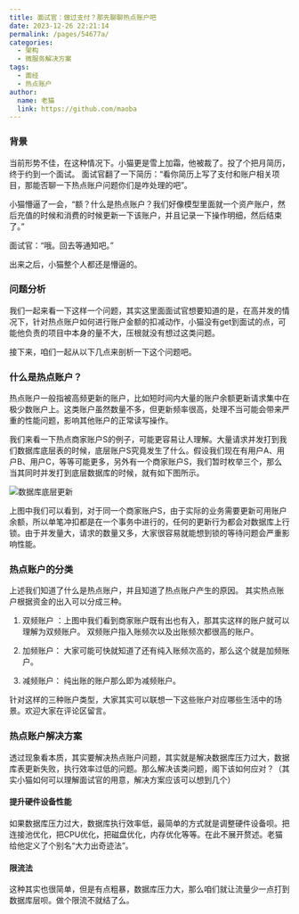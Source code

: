 ```yaml
---
title: 面试官：做过支付？那先聊聊热点账户吧
date: 2023-12-26 22:21:14
permalink: /pages/54677a/
categories:
  - 架构
  - 微服务解决方案
tags:
  - 面经
  - 热点账户
author: 
  name: 老猫
  link: https://github.com/maoba
---
```

### 背景
当前形势不佳，在这种情况下。小猫更是雪上加霜，他被裁了。投了个把月简历，终于约到一个面试。
面试官翻了一下简历：“看你简历上写了支付和账户相关项目，那能否聊一下热点账户问题你们是咋处理的吧”。

小猫懵逼了一会，“额？什么是热点账户？我们好像模型里面就一个资产账户，然后充值的时候和消费的时候更新一下该账户，并且记录一下操作明细，然后结束了。”

面试官：“哦。回去等通知吧。”

出来之后，小猫整个人都还是懵逼的。

### 问题分析
我们一起来看一下这样一个问题，其实这里面面试官想要知道的是，在高并发的情况下，针对热点账户如何进行账户金额的扣减动作，小猫没有get到面试的点，可能他负责的项目中本身的量不大，压根就没有想过这类问题。

接下来，咱们一起从以下几点来剖析一下这个问题吧。


### 什么是热点账户？
热点账户一般指被高频更新的账户，比如短时间内大量的账户余额更新请求集中在极少数账户上。这类账户虽然数量不多，但更新频率很高，处理不当可能会带来严重的性能问题，影响其他账户的正常读写操作。

我们来看一下热点商家账户S的例子，可能更容易让人理解。大量请求并发打到我们数据库底层表的时候，底层账户S究竟发生了什么。假设我们现在有用户A、用户B、用户C，等等可能更多，另外有一个商家账户S，我们暂时枚举三个，那么当其同时并发打到底层数据库的时候，就有如下图所示。

![数据库底层更新](https://cdn.ktdaddy.com/architecture/biz/hotacc/base.png?imageView2/0/q/75|imageslim)

上图中我们可以看到，对于同一个商家账户S，由于实际的业务需要更新可用账户余额，所以单笔冲扣都是在一个事务中进行的，任何的更新行为都会对数据库上行锁。由于并发量大，请求的数量又多，大家很容易就能想到锁的等待问题会严重影响性能。

### 热点账户的分类
上述我们知道了什么是热点账户，并且知道了热点账户产生的原因。
其实热点账户根据资金的出入可以分成三种。
1. 双频账户 ：上图中我们看到商家账户既有出也有入，那其实这样的账户就可以理解为双频账户。
双频账户指入账频次以及出账频次都很高的账户。

2. 加频账户： 大家可能可快就知道了还有纯入账频次高的，那么这个就是加频账户。

3. 减频账户： 纯出账的账户那么即为减频账户。

针对这样的三种账户类型，大家其实可以联想一下这些账户对应哪些生活中的场景。欢迎大家在评论区留言。

### 热点账户解决方案

透过现象看本质，其实要解决热点账户问题，其实就是解决数据库压力过大，数据库表更新失败，执行效率过低的问题。那么解决该类问题，阁下该如何应对？（其实小猫如何可以理解面试官的用意，解决方案应该可以想到几个）

#### 提升硬件设备性能

如果数据库压力过大，数据库执行效率低，最简单的方式就是调整硬件设备呗。把连接池优化，把CPU优化，把磁盘优化，内存优化等等。在此不展开赘述。老猫给他定义了个别名“大力出奇迹法”。

#### 限流法
这种其实也很简单，但是有点粗暴，数据库压力大，那么咱们就让流量少一点打到数据库层呗。做个限流不就结了么。




